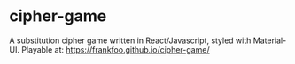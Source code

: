 # cipher-game
A substitution cipher game written in React/Javascript, styled with Material-UI.
Playable at: https://frankfoo.github.io/cipher-game/
